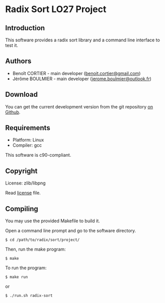 Radix Sort LO27 Project
=======================

## Introduction

This software provides a radix sort library and a command line interface to test it.


## Authors

+ Benoît CORTIER - main developer (benoit.cortier@gmail.com)
+ Jérôme BOULMIER - main developer (jerome.boulmier@outlook.fr)


## Download

You can get the current development version from the git repository [on Github](https://github.com/CBenoit/radix-sort-project-utbm-lo27).


## Requirements

+ Platform: Linux
+ Compiler: gcc

This software is c90-compliant.


## Copyright

License: zlib/libpng

Read [license](license.txt) file.


## Compiling

You may use the provided Makefile to build it.

Open a command line prompt and go to the software directory.

``$ cd /path/to/radix/sort/project/``

Then, run the make program:

``$ make``

To run the program:

``$ make run``

or

``$ ./run.sh radix-sort``


